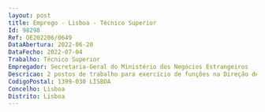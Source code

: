 ```yaml
--- 
layout: post
title: Emprego - Lisboa - Técnico Superior
Id: 98298
Ref: OE202206/0649
DataAbertura: 2022-06-20
DataFecho: 2022-07-04
Trabalho: Técnico Superior
Empregador: Secretaria-Geral do Ministério dos Negócios Estrangeiros
Descricao: 2 postos de trabalho para exercício de funções na Direção de Serviços de Emigração da Direção Geral dos Assuntos Consulares e das Comunidades Portuguesas para  Acompanhamento técnico e de back office ao Centro de Atendimento Consular da DGACCP em matéria de apoio social e jurídico dos nacionais que se encontrem no estrangeiro ou dos que pretendam emigrar  Elaboração de informações e desenvolvimento de iniciativas com vista a informar os cidadãos portugueses e seus familiares que pretendam trabalhar no estrangeiro  Acompanhamento e apoio técnico em matérias relacionadas com emigração, nomeadamente em matéria de apoio social aos cidadãos portugueses residentes no estrangeiro, lusodescendentes ou emigrantes regressados a Portugal, destinadas a facilitar o seu regresso a território nacional e a reintegração na vida ativa  Assegurar o atendimento aos cidadãos que contactem a DGACCP em matérias relacionadas com a emigração, nomeadamente em questões sobre segurança social, emprego, formação profissional e benefícios fiscais e sociais.
CodigoPostal: 1399-030 LISBOA
Concelho: Lisboa
Distrito: Lisboa
--- 
```

